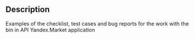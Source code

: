 ## Description 
Examples of the checklist, test cases and bug reports for the work with the bin in API Yandex.Market application